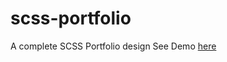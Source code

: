 # scss-portfolio
A complete SCSS Portfolio design
See Demo [here](https://DeepeshWebs.github.io/scss-portfolio/dist)
